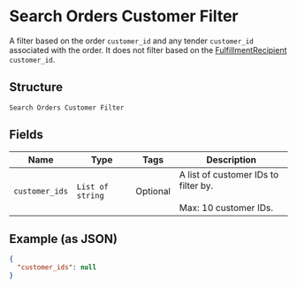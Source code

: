 
# Search Orders Customer Filter

A filter based on the order `customer_id` and any tender `customer_id`
associated with the order. It does not filter based on the
[FulfillmentRecipient](../../doc/models/order-fulfillment-recipient.md) `customer_id`.

## Structure

`Search Orders Customer Filter`

## Fields

| Name | Type | Tags | Description |
|  --- | --- | --- | --- |
| `customer_ids` | `List of string` | Optional | A list of customer IDs to filter by.<br><br>Max: 10 customer IDs. |

## Example (as JSON)

```json
{
  "customer_ids": null
}
```

